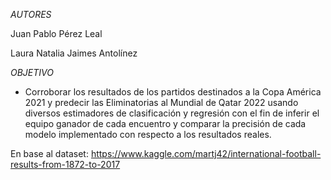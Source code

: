 _AUTORES_

Juan Pablo Pérez Leal

Laura Natalia Jaimes Antolínez


_OBJETIVO_

- Corroborar los resultados de los partidos destinados a la Copa América 2021 y predecir las Eliminatorias al Mundial de Qatar 2022 usando diversos estimadores de clasificación y regresión con el fin de inferir el equipo ganador de cada encuentro y comparar la precisión de cada modelo implementado con respecto a los resultados reales.


En base al dataset: https://www.kaggle.com/martj42/international-football-results-from-1872-to-2017
